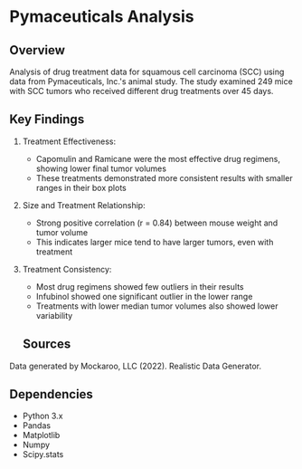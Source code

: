 
# Pymaceuticals Analysis

## Overview
Analysis of drug treatment data for squamous cell carcinoma (SCC) using data from Pymaceuticals, Inc.'s animal study. The study examined 249 mice with SCC tumors who received different drug treatments over 45 days.

## Key Findings
1. Treatment Effectiveness:
   * Capomulin and Ramicane were the most effective drug regimens, showing lower final tumor volumes 
   * These treatments demonstrated more consistent results with smaller ranges in their box plots

2. Size and Treatment Relationship:
   * Strong positive correlation (r = 0.84) between mouse weight and tumor volume
   * This indicates larger mice tend to have larger tumors, even with treatment

3. Treatment Consistency:
   * Most drug regimens showed few outliers in their results
   * Infubinol showed one significant outlier in the lower range
   * Treatments with lower median tumor volumes also showed lower variability

   ## Sources
Data generated by Mockaroo, LLC (2022). Realistic Data Generator.

## Dependencies
* Python 3.x
* Pandas
* Matplotlib
* Numpy
* Scipy.stats